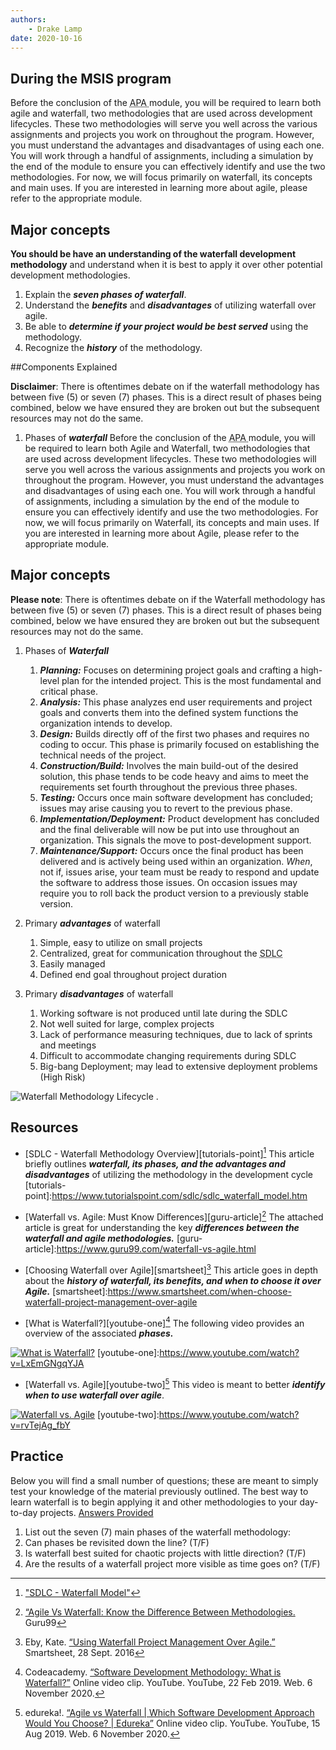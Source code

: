 ```yaml
---
authors:
    - Drake Lamp
date: 2020-10-16
---
```


## During the MSIS program


Before the conclusion of the <abbr title = "Agile, Processes, and Automation"> APA </abbr> module, you will be required to learn both agile and waterfall, two methodologies that are used across development lifecycles. These two methodologies will serve you well across the various assignments and projects you work on throughout the program. However, you must understand the advantages and disadvantages of using each one. You will work through a handful of assignments, including a simulation by the end of the module to ensure you can effectively identify and use the two methodologies. For now, we will focus primarily on waterfall, its concepts and main uses. If you are interested in learning more about agile, please refer to the appropriate module.

## Major concepts

**You should be have an understanding of the waterfall development methodology** and understand when it is best to apply it over other potential development methodologies.

1. Explain the _**seven phases of waterfall**_.
2. Understand the _**benefits**_ and _**disadvantages**_ of utilizing waterfall over agile.
3. Be able to _**determine if your project would be best served**_ using the methodology.
4. Recognize the _**history**_ of the methodology.

##Components Explained

**Disclaimer**: There is oftentimes debate on if the waterfall methodology has between five (5) or seven (7) phases. This is a direct result of phases being combined, below we have ensured they are broken out but the subsequent resources may not do the same.

1. Phases of _**waterfall**_
Before the conclusion of the <abbr title = "Agile, Processes, and Automation"> APA </abbr> module, you will be required to learn both Agile and Waterfall, two methodologies that are used across development lifecycles. These two methodologies will serve you well across the various assignments and projects you work on throughout the program. However, you must understand the advantages and disadvantages of using each one. You will work through a handful of assignments, including a simulation by the end of the module to ensure you can effectively identify and use the two methodologies. For now, we will focus primarily on Waterfall, its concepts and main uses. If you are interested in learning more about Agile, please refer to the appropriate module.

## Major concepts

**Please note**: There is oftentimes debate on if the Waterfall methodology has between five (5) or seven (7) phases. This is a direct result of phases being combined, below we have ensured they are broken out but the subsequent resources may not do the same.

1. Phases of _**Waterfall**_
    1. _**Planning:**_ Focuses on determining project goals and crafting a high-level plan for the intended project. This is the most fundamental and critical phase.
    2. _**Analysis:**_ This phase analyzes end user requirements and project goals and converts them into the defined system functions the organization intends to develop.
    3. _**Design:**_ Builds directly off of the first two phases and requires no coding to occur. This phase is primarily focused on establishing the technical needs of the project.
    4. _**Construction/Build:**_ Involves the main build-out of the desired solution, this phase tends to be code heavy and aims to meet the requirements set fourth throughout the previous three phases.  
    5. _**Testing:**_ Occurs once  main software development has concluded; issues may arise causing you to revert to the previous phase.
    6. _**Implementation/Deployment:**_ Product development has concluded and the final deliverable will now be put into use throughout an organization. This signals the move to post-development support.
    7. _**Maintenance/Support:**_ Occurs once the final product has been delivered and is actively being used within an organization. _When_, not if, issues arise, your team must be ready to respond and update the software to address those issues. On occasion issues may require you to roll back the product version to a previously stable version.
2. Primary _**advantages**_ of waterfall
    1. Simple, easy to utilize on small projects
    2. Centralized, great for communication throughout the <abbr title = "Software Development Lifecycle"> SDLC </abbr>
    3. Easily managed
    4. Defined end goal throughout project duration

3. Primary _**disadvantages**_ of waterfall
    1. Working software is not produced until late during the SDLC
    2. Not well suited for large, complex projects
    3. Lack of performance measuring techniques, due to lack of sprints and meetings
    4. Difficult to accommodate changing requirements during SDLC
    5. Big-bang Deployment; may lead to extensive deployment problems (High Risk)

![Waterfall Methodology Lifecycle](/images/waterfall_lifecycle.png "Phases of Waterfall development") .

## Resources

*  [SDLC - Waterfall Methodology Overview][tutorials-point][^citation-one] This article briefly outlines _**waterfall, its phases, and the advantages and disadvantages**_ of utilizing the methodology in the development cycle
[tutorials-point]:https://www.tutorialspoint.com/sdlc/sdlc_waterfall_model.htm
[^citation-one]: ["SDLC - Waterfall Model"](https://www.tutorialspoint.com/sdlc/sdlc_waterfall_model.htm)

*  [Waterfall vs. Agile: Must Know Differences][guru-article][^citation-two] The attached article is great for understanding the key _**differences between the waterfall and agile methodologies.**_
[guru-article]:https://www.guru99.com/waterfall-vs-agile.html
[^citation-two]:[“Agile Vs Waterfall: Know the Difference Between Methodologies.](https:/8/www.guru99.com/waterfall-vs-agile.html) Guru99

*  [Choosing Waterfall over Agile][smartsheet][^citation-three] This article goes in depth about the _**history of waterfall, its benefits, and when to choose it over Agile.**_
[smartsheet]:https://www.smartsheet.com/when-choose-waterfall-project-management-over-agile
[^citation-three]: Eby, Kate. [“Using Waterfall Project Management Over Agile.”](https://www.smartsheet.com/when-choose-waterfall-project-management-over-agile) Smartsheet, 28 Sept. 2016

*  [What is Waterfall?][youtube-one][^citation-four] The following video provides an overview of the associated _**phases.**_

[![What is Waterfall?](https://img.youtube.com/vi/LxEmGNgqYJA/0.jpg)](https://www.youtube.com/watch?v=LxEmGNgqYJA)
[youtube-one]:https://www.youtube.com/watch?v=LxEmGNgqYJA
[^citation-four]: Codeacademy. [“Software Development Methodology: What is Waterfall?”](https://www.youtube.com/watch?v=LxEmGNgqYJA) Online video clip. YouTube. YouTube, 22 Feb 2019. Web. 6 November 2020.

*  [Waterfall vs. Agile][youtube-two][^citation-five] This video is meant to better _**identify when to use waterfall over agile**_.

[![Waterfall vs. Agile](https://img.youtube.com/vi/rvTejAg_fbY/0.jpg)](https://www.youtube.com/watch?v=rvTejAg_fbY)
[youtube-two]:https://www.youtube.com/watch?v=rvTejAg_fbY
[^citation-five]: edureka!. [“Agile vs Waterfall | Which Software Development Approach Would You Choose? | Edureka”](https://www.youtube.com/watch?v=rvTejAg_fbY) Online video clip. YouTube. YouTube, 15 Aug 2019. Web. 6 November 2020.

## Practice

Below you will find a small number of questions; these are meant to simply test your knowledge of the material previously outlined. The best way to learn waterfall is to begin applying it and other methodologies to your day-to-day projects. [Answers Provided][wf-practice]

1. List out the seven (7) main phases of the waterfall methodology:
2. Can phases be revisited down the line? (T/F)
3.	Is waterfall best suited for chaotic projects with little direction? (T/F)
4. Are the results of a waterfall project more visible as time goes on? (T/F)

[wf-practice]:/images/wf-practice.pdf
